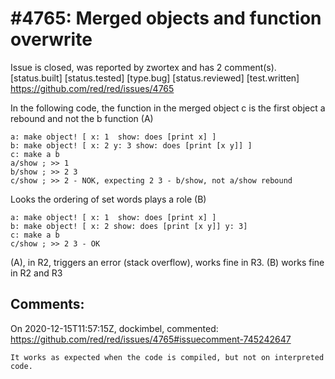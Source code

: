 
#4765: Merged objects and function overwrite
================================================================================
Issue is closed, was reported by zwortex and has 2 comment(s).
[status.built] [status.tested] [type.bug] [status.reviewed] [test.written]
<https://github.com/red/red/issues/4765>

In the following code, the function in the merged object c is the first object a rebound and not the b function (A)
```
a: make object! [ x: 1  show: does [print x] ]
b: make object! [ x: 2 y: 3 show: does [print [x y]] ]
c: make a b
a/show ; >> 1
b/show ; >> 2 3
c/show ; >> 2 - NOK, expecting 2 3 - b/show, not a/show rebound
```

Looks the ordering of set words plays a role (B)
```
a: make object! [ x: 1  show: does [print x] ]
b: make object! [ x: 2 show: does [print [x y]] y: 3]
c: make a b
c/show ; >> 2 3 - OK
```

(A), in R2, triggers an error (stack overflow), works fine in R3.
(B) works fine in R2 and R3


Comments:
--------------------------------------------------------------------------------

On 2020-12-15T11:57:15Z, dockimbel, commented:
<https://github.com/red/red/issues/4765#issuecomment-745242647>

    It works as expected when the code is compiled, but not on interpreted code.

